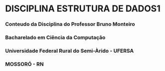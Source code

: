 #  DISCIPLINA ESTRUTURA DE DADOS1
### Conteudo da Disciplina do Professor Bruno Monteiro
### Bacharelado em Ciência da Computação
### Universidade Federal Rural do Semi-Àrido - UFERSA 
### MOSSORÓ - RN
